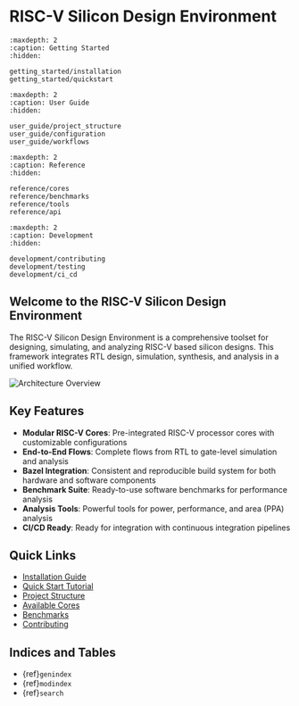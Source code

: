 # RISC-V Silicon Design Environment

```{toctree}
:maxdepth: 2
:caption: Getting Started
:hidden:

getting_started/installation
getting_started/quickstart
```

```{toctree}
:maxdepth: 2
:caption: User Guide
:hidden:

user_guide/project_structure
user_guide/configuration
user_guide/workflows
```

```{toctree}
:maxdepth: 2
:caption: Reference
:hidden:

reference/cores
reference/benchmarks
reference/tools
reference/api
```

```{toctree}
:maxdepth: 2
:caption: Development
:hidden:

development/contributing
development/testing
development/ci_cd
```

## Welcome to the RISC-V Silicon Design Environment

The RISC-V Silicon Design Environment is a comprehensive toolset for designing, simulating, and analyzing RISC-V based silicon designs. This framework integrates RTL design, simulation, synthesis, and analysis in a unified workflow.

![Architecture Overview](/_static/architecture_diagram.png)

## Key Features

- **Modular RISC-V Cores**: Pre-integrated RISC-V processor cores with customizable configurations
- **End-to-End Flows**: Complete flows from RTL to gate-level simulation and analysis
- **Bazel Integration**: Consistent and reproducible build system for both hardware and software components
- **Benchmark Suite**: Ready-to-use software benchmarks for performance analysis
- **Analysis Tools**: Powerful tools for power, performance, and area (PPA) analysis
- **CI/CD Ready**: Ready for integration with continuous integration pipelines

## Quick Links

- [Installation Guide](getting_started/installation.md)
- [Quick Start Tutorial](getting_started/quickstart.md)
- [Project Structure](user_guide/project_structure.md)
- [Available Cores](reference/cores.md)
- [Benchmarks](reference/benchmarks.md)
- [Contributing](development/contributing.md)

## Indices and Tables

* {ref}`genindex`
* {ref}`modindex`
* {ref}`search`
